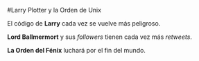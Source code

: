 ﻿#Larry Plotter y la Orden de Unix

El código de **Larry** cada vez se vuelve más peligroso.

**Lord Ballmermort** y sus *followers* tienen cada vez más *retweets*.

**La Orden del Fénix** luchará por el fin del mundo.